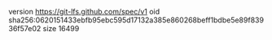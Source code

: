 version https://git-lfs.github.com/spec/v1
oid sha256:0620151433ebfb95ebc595d17132a385e860268beff1bdbe5e89f83936f57e02
size 16499
